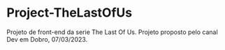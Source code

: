 # Project-TheLastOfUs
 Projeto de front-end da serie The Last Of Us.
 Projeto proposto pelo canal Dev em Dobro, 07/03/2023.
